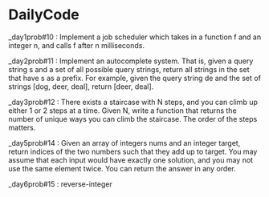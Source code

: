 # DailyCode
_day1prob#10 : Implement a job scheduler which takes in a function f and an integer n, and calls f after n milliseconds.

_day2prob#11 : Implement an autocomplete system. That is, given a query string s and a set of all possible query strings, return all strings in the set that have s as a prefix.
For example, given the query string de and the set of strings [dog, deer, deal], return [deer, deal].

_day3prob#12 : There exists a staircase with N steps, and you can climb up either 1 or 2 steps at a time. Given N, write a function that returns the number of unique ways you can climb the staircase. The order of the steps matters.

_day5prob#14 :     Given an array of integers nums and an integer target, return indices of the two numbers such that they add up to target.
You may assume that each input would have exactly one solution, and you may not use the same element twice.
You can return the answer in any order.

_day6prob#15 : reverse-integer